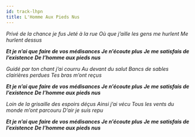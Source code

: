 ```yaml
---
id: track-lhpn
title: L'Homme Aux Pieds Nus
---
```


*Privé de la chance je fus*
*Jeté à la rue*
*Où que j’aille les gens me hurlent*
*Me hurlent dessus*

*__Et je n’ai que faire de vos médisances__*
*__Je n’écoute plus__*
*__Je me satisfais de l’existence__*
*__De l’homme aux pieds nus__*

*Guidé par ton chant j’ai courru*
*Au devant du salut*
*Bancs de sables clairières perdues*
*Tes bras m’ont reçus*

*__Et je n’ai que faire de vos médisances__*
*__Je n’écoute plus__*
*__Je me satisfais de l’existence__*
*__De l’homme aux pieds nus__*

*Loin de la grisaille des espoirs déçus*
*Ainsi j’ai vécu*
*Tous les vents du monde m’ont parcouru*
*D’air je suis repu*

*__Et je n’ai que faire de vos médisances__*
*__Je n’écoute plus__*
*__Je me satisfais de l’existence__*
*__De l’homme aux pieds nus__*

